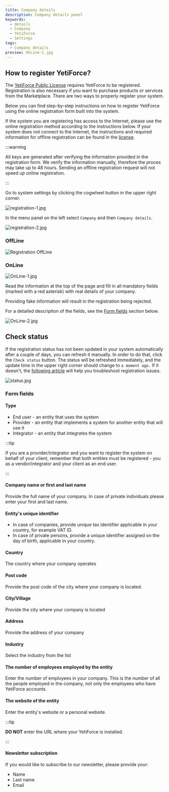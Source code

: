 ```yaml
---
title: Company details
description: Company details panel
keywords:
  - details
  - Company
  - YetiForce
  - Settings
tags:
  - Company details
preview: OnLine-1.jpg
---
```


## How to register YetiForce?

The [YetiForce Public License](/introduction/license-open-source) requires YetiForce to be registered. Registration is also necessary if you want to purchase products or services from the Marketplace. There are two ways to properly register your system.

Below you can find step-by-step instructions on how to register YetiForce using the online registration form built into the system.

If the system you are registering has access to the Internet, please use the online registration method according to the instructions below. If your system does not connect to the Internet, the instructions and required information for offline registration can be found in the [license](/introduction/license-open-source).

:::warning

All keys are generated after verifying the information provided in the registration form. We verify the information manually, therefore the proces may take up to 48 hours. Sending an offline registration request will not speed up online registration.

:::

Go to system settings by clicking the cogwheel button in the upper right corner.

![registration-1.jpg](registration-1.jpg)

In the menu panel on the left select `Company` and then `Company details`.

![registration-2.jpg](registration-2.jpg)

### OffLine

![Registration OffLine](offline.jpg)

### OnLine

![OnLine-1.jpg](OnLine-1.jpg)

Read the information at the top of the page and fill in all mandatory fields (marked with a red asterisk) with real details of your company.

Providing fake information will result in the registration being rejected.

For a detailed description of the fields, see the [Form fields](administrator-guides/company/company-details/#form-fields) section below.

![OnLine-2.jpg](OnLine-2.jpg)

## Check status

If the registration status has not been updated in your system automatically after a couple of days, you can refresh it manually. In order to do that, click the `Check status` button. The status will be refreshed immediately, and the update time in the upper right corner should change to `a moment ago.` If it doesn't, the [following article](/6.5.0/administrator-guides/company/problems-with-system-registration/) will help you troubleshoot registration issues.

![status.jpg](status.jpg)

### Form fields

#### Type

- End user - an entity that uses the system
- Provider - an entity that implements a system for another entity that will use it
- Integrator - an entity that integrates the system

:::tip

If you are a provider/integrator and you want to register the system on behalf of your client, remember that both entities must be registered - you as a vendor/integrator and your client as an end user.

:::

#### Company name or first and last name

Provide the full name of your company. In case of private individuals please enter your first and last name.

#### Entity's unique identifier

- In case of companies, provide unique tax identifier applicable in your country, for example VAT ID.
- In case of private persons, provide a unique identifier assigned on the day of birth, applicable in your country.

#### Country

The country where your company operates

#### Post code

Provide the post code of the city where your company is located.

#### City/Village

Provide the city where your company is located

#### Address

Provide the address of your company

#### Industry

Select the industry from the list

#### The number of employees employed by the entity

Enter the number of employees in your company. This is the number of all the people employed in the company, not only the employees who have YetiForce accounts.

#### The website of the entity

Enter the entity's website or a personal website.

:::tip

**DO NOT** enter the URL where your YetiForce is installed.

:::

#### Newsletter subscription

If you would like to subscribe to our newsletter, please provide your:

- Name
- Last name
- Email
